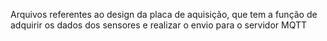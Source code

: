 Arquivos referentes ao design da placa de aquisição, que tem a função de adquirir os dados dos sensores e realizar o envio para o servidor MQTT
